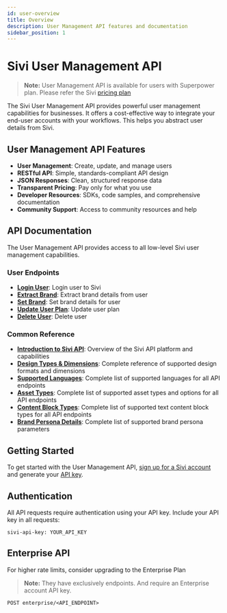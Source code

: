 ```yaml
---
id: user-overview
title: Overview
description: User Management API features and documentation
sidebar_position: 1
---
```


# Sivi User Management API

> **Note:** User Management API is available for users with Superpower plan. Please refer the Sivi [pricing plan](https://sivi.ai/pricing)

The Sivi User Management API provides powerful user management capabilities for businesses. It offers a cost-effective way to integrate your end-user accounts with your workflows. This helps you abstract user details from Sivi.

## User Management API Features

- **User Management**: Create, update, and manage users
- **RESTful API**: Simple, standards-compliant API design
- **JSON Responses**: Clean, structured response data
- **Transparent Pricing**: Pay only for what you use
- **Developer Resources**: SDKs, code samples, and comprehensive documentation
- **Community Support**: Access to community resources and help

## API Documentation

The User Management API provides access to all low-level Sivi user management capabilities.

### User Endpoints

- **[Login User](./login-user)**: Login user to Sivi
- **[Extract Brand](./extract-brand)**: Extract brand details from user
- **[Set Brand](./set-brand)**: Set brand details for user
- **[Update User Plan](./update-user-plan)**: Update user plan
- **[Delete User](./delete-user)**: Delete user
<!-- - **[Reactivate User](./reactivate-user)**: Reactivate user -->

### Common Reference

- **[Introduction to Sivi API](../overview)**: Overview of the Sivi API platform and capabilities
- **[Design Types & Dimensions](../common/design-types)**: Complete reference of supported design formats and dimensions
- **[Supported Languages](../common/supported-languages)**: Complete list of supported languages for all API endpoints
- **[Asset Types](../common/asset-types)**: Complete list of supported asset types and options for all API endpoints
- **[Content Block Types](../common/content-block-types)**: Complete list of supported text content block types for all API endpoints
- **[Brand Persona Details](../common/brand-persona-details)**: Complete list of supported brand persona parameters

<!-- ### Testing
Try testing User Management API with below links:

- **[User Management API](/docs/sivi-api/swagger/user-management-api)**: Interactive testing for User Management API -->
 
## Getting Started

To get started with the User Management API, [sign up for a Sivi account](https://instant.sivi.ai) and generate your [API key](https://instant.sivi.ai/#/settings).

## Authentication

All API requests require authentication using your API key. Include your API key in all requests:

```http
sivi-api-key: YOUR_API_KEY
```

<!-- ## Core API Rate Limits

| Endpoint | Rate Limit | Burst Limit |
|----------|------------|-------------|
| Design Generation | 30 requests/minute | 6 requests |
| Job Status | 12 requests/minute | 24 requests |
| Content Suggestions | 30 requests/minute | 60 requests | 

For higher rate limits, consider upgrading to the Enterprise Plan


-->


## Enterprise API
For higher rate limits, consider upgrading to the Enterprise Plan
> **Note:** They have exclusively endpoints. And require an Enterprise account API key.

```http
POST enterprise/<API_ENDPOINT>
```

<!-- Check out [Enterprise API](../enterprise-api/overview) for more details. -->